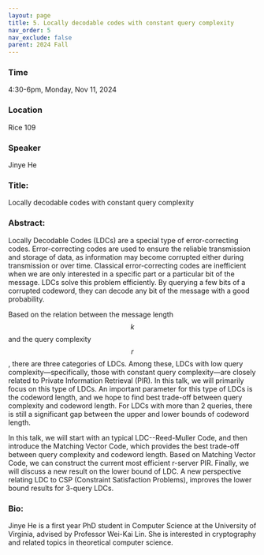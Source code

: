 ```yaml
---
layout: page
title: 5. Locally decodable codes with constant query complexity
nav_order: 5
nav_exclude: false
parent: 2024 Fall
---
```


### Time
4:30-6pm, Monday, Nov 11, 2024

### Location
Rice 109

### Speaker
Jinye He

### Title:
Locally decodable codes with constant query complexity


### Abstract:
Locally Decodable Codes (LDCs) are a special type of error-correcting codes. Error-correcting codes are used to ensure the reliable transmission and storage of data, as information may become corrupted either during transmission or over time. Classical error-correcting codes are inefficient when we are only interested in a specific part or a particular bit of the message. LDCs solve this problem efficiently. By querying a few bits of a corrupted codeword, they can decode any bit of the message with a good probability.

Based on the relation between the message length $$k$$ and the query complexity $$r$$, there are three categories of LDCs. Among these, LDCs with low query complexity—specifically, those with constant query complexity—are closely related to Private Information Retrieval (PIR). In this talk, we will primarily focus on this type of LDCs. An important parameter for this type of LDCs is the codeword length, and we hope to find best trade-off between query complexity and codeword length. For LDCs with more than 2 queries, there is still a significant gap between the upper and lower bounds of codeword length.

In this talk, we will start with an typical LDC--Reed-Muller Code, and then introduce the Matching Vector Code, which provides the best trade-off between query complexity and codeword length. Based on Matching Vector Code, we can construct the current most efficient r-server PIR. Finally, we will discuss a new result on the lower bound of LDC. A new perspective relating LDC to CSP (Constraint Satisfaction Problems), improves the lower bound results for 3-query LDCs.


### Bio:
Jinye He is a first year PhD student in Computer Science at the University of Virginia, advised by Professor Wei-Kai Lin. She is interested in cryptography and related topics in theoretical computer science.
